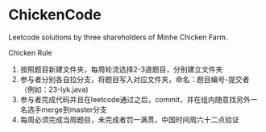 # ChickenCode
Leetcode solutions by three shareholders of Minhe Chicken Farm.

Chicken Rule 
1. 按照题目新建文件夹，每周轮流选择2-3道题目，分别建立文件夹
2. 参与者分别各自拉分支，将题目写入对应文件夹，命名：题目编号-提交者（例如：23-lyk.java)
3. 参与者完成代码并且在leetcode通过之后，commit，并在组内随意找另外一名选手merge到master分支
4. 每周必须完成当周题目，未完成者罚一满贯，中国时间周六十二点验证

